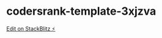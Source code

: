 # codersrank-template-3xjzva

[Edit on StackBlitz ⚡️](https://stackblitz.com/edit/codersrank-template-3xjzva)